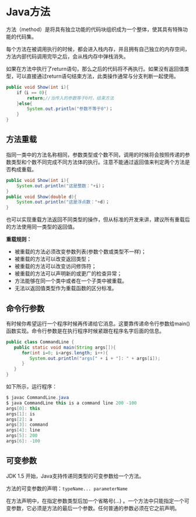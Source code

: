 # Java方法

方法（method）是将具有独立功能的代码块组织成为一个整体，使其具有特殊功能的代码集。 

每个方法在被调用执行的时候，都会进入栈内存，并且拥有自己独立的内存空间，方法内部代码调用完毕之后，会从栈内存中弹栈消失。 

如果在方法中执行了return语句，那么之后的代码将不再执行。如果没有返回值类型，可以直接通过return语句结束方法，此类操作通常与分支判断一起使用。

```java
public void Show(int i){
    if（i == 0){
        return;//当传入的参数等于0时，结束方法
    }else{
        System.out.println("参数不等于0")；
    }
}
```

## 方法重载

指同一类中的方法名称相同，参数类型或个数不同，调用的时候将会按照传递的参数类型和个数不同完成不同方法体的执行。注意不能通过返回值来判定两个方法是否构成重载。

```java
public void Show(int i){
    System.out.println("这是整数："+i)；
}
public void Show(double d){
    System.out.println("这是浮点数："+d)；
}
```

也可以实现重载方法返回不同类型的操作，但从标准的开发来讲，建议所有重载后的方法使用同一类型的返回值。

**重载规则：**

- 被重载的方法必须改变参数列表(参数个数或类型不一样)；
- 被重载的方法可以改变返回类型；
- 被重载的方法可以改变访问修饰符；
- 被重载的方法可以声明新的或更广的检查异常；
- 方法能够在同一个类中或者在一个子类中被重载。
- 无法以返回值类型作为重载函数的区分标准。

## 命令行参数

有时候你希望运行一个程序时候再传递给它消息。这要靠传递命令行参数给main()函数实现。命令行参数是在执行程序时候紧跟在程序名字后面的信息。

```java
public class CommandLine {
   public static void main(String args[]){ 
      for(int i=0; i<args.length; i++){
         System.out.println("args[" + i + "]: " + args[i]);
      }
   }
}
```

如下所示，运行程序：

```java
$ javac CommandLine.java 
$ java CommandLine this is a command line 200 -100
args[0]: this
args[1]: is
args[2]: a
args[3]: command
args[4]: line
args[5]: 200
args[6]: -100
```

## 可变参数

JDK 1.5 开始，Java支持传递同类型的可变参数给一个方法。

方法的可变参数的声明：`typeName... parameterName`

在方法声明中，在指定参数类型后加一个省略号(...) 。一个方法中只能指定一个可变参数，它必须是方法的最后一个参数。任何普通的参数必须在它之前声明。

